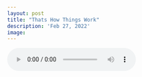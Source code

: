 ```yaml
---
layout: post
title: "Thats How Things Work"
description: 'Feb 27, 2022'
image:
---
```


<audio controls preload="metadata">
  <source src="https://docs.google.com/uc?export=open&id=1wBfPQAQd6BxHuoisDiu5LIGPBkcUMZto" type="audio/mp3">
Your browser does not support the audio element.
</audio>
